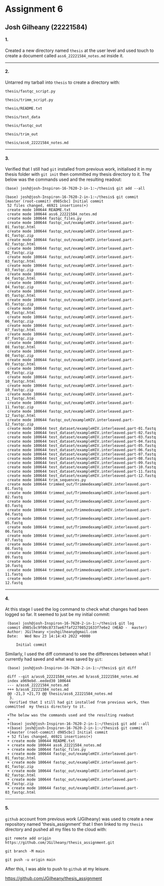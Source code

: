 # Assignment 6
## Josh Gilheany (22221584)


#### 1.
Created a new directory named ```thesis``` at the user level and used touch to create a document called ```ass6_22221584_notes.md``` inside it.

***

#### 2.
Untarred my tarball into ```thesis``` to create a directory with:

```
thesis/fastqc_script.py

thesis/trimm_script.py

thesis/README.txt

thesis/test_data

thesis/fastqc_out

thesis/trim_out

thesis/ass6_22221584_notes.md
```

***

#### 3.
Verified that I still had ```git``` installed from previous work, initialised it in my thesis folder with ```git init``` then committed my thesis directory to it.
The below was the commands used and the resulting readout:

```
(base) josh@josh-Inspiron-16-7620-2-in-1:~/thesis$ git add --all

(base) josh@josh-Inspiron-16-7620-2-in-1:~/thesis$ git commit
[master (root-commit) d985cbc] Initial commit
 52 files changed, 46921 insertions(+)
 create mode 100644 README.txt
 create mode 100644 ass6_22221584_notes.md
 create mode 100644 fastqc_files.py
 create mode 100644 fastqc_out/exampleHIV.interleaved.part-01_fastqc.html
 create mode 100644 fastqc_out/exampleHIV.interleaved.part-01_fastqc.zip
 create mode 100644 fastqc_out/exampleHIV.interleaved.part-02_fastqc.html
 create mode 100644 fastqc_out/exampleHIV.interleaved.part-02_fastqc.zip
 create mode 100644 fastqc_out/exampleHIV.interleaved.part-03_fastqc.html
 create mode 100644 fastqc_out/exampleHIV.interleaved.part-03_fastqc.zip
 create mode 100644 fastqc_out/exampleHIV.interleaved.part-04_fastqc.html
 create mode 100644 fastqc_out/exampleHIV.interleaved.part-04_fastqc.zip
 create mode 100644 fastqc_out/exampleHIV.interleaved.part-05_fastqc.html
 create mode 100644 fastqc_out/exampleHIV.interleaved.part-05_fastqc.zip
 create mode 100644 fastqc_out/exampleHIV.interleaved.part-06_fastqc.html
 create mode 100644 fastqc_out/exampleHIV.interleaved.part-06_fastqc.zip
 create mode 100644 fastqc_out/exampleHIV.interleaved.part-07_fastqc.html
 create mode 100644 fastqc_out/exampleHIV.interleaved.part-07_fastqc.zip
 create mode 100644 fastqc_out/exampleHIV.interleaved.part-08_fastqc.html
 create mode 100644 fastqc_out/exampleHIV.interleaved.part-08_fastqc.zip
 create mode 100644 fastqc_out/exampleHIV.interleaved.part-09_fastqc.html
 create mode 100644 fastqc_out/exampleHIV.interleaved.part-09_fastqc.zip
 create mode 100644 fastqc_out/exampleHIV.interleaved.part-10_fastqc.html
 create mode 100644 fastqc_out/exampleHIV.interleaved.part-10_fastqc.zip
 create mode 100644 fastqc_out/exampleHIV.interleaved.part-11_fastqc.html
 create mode 100644 fastqc_out/exampleHIV.interleaved.part-11_fastqc.zip
 create mode 100644 fastqc_out/exampleHIV.interleaved.part-12_fastqc.html
 create mode 100644 fastqc_out/exampleHIV.interleaved.part-12_fastqc.zip
 create mode 100644 test_dataset/exampleHIV.interleaved.part-01.fastq
 create mode 100644 test_dataset/exampleHIV.interleaved.part-02.fastq
 create mode 100644 test_dataset/exampleHIV.interleaved.part-03.fastq
 create mode 100644 test_dataset/exampleHIV.interleaved.part-04.fastq
 create mode 100644 test_dataset/exampleHIV.interleaved.part-05.fastq
 create mode 100644 test_dataset/exampleHIV.interleaved.part-06.fastq
 create mode 100644 test_dataset/exampleHIV.interleaved.part-07.fastq
 create mode 100644 test_dataset/exampleHIV.interleaved.part-08.fastq
 create mode 100644 test_dataset/exampleHIV.interleaved.part-09.fastq
 create mode 100644 test_dataset/exampleHIV.interleaved.part-10.fastq
 create mode 100644 test_dataset/exampleHIV.interleaved.part-11.fastq
 create mode 100644 test_dataset/exampleHIV.interleaved.part-12.fastq
 create mode 100644 trim_sequences.py
 create mode 100644 trimmed_out/TrimmedexampleHIV.interleaved.part-01.fastq
 create mode 100644 trimmed_out/TrimmedexampleHIV.interleaved.part-02.fastq
 create mode 100644 trimmed_out/TrimmedexampleHIV.interleaved.part-03.fastq
 create mode 100644 trimmed_out/TrimmedexampleHIV.interleaved.part-04.fastq
 create mode 100644 trimmed_out/TrimmedexampleHIV.interleaved.part-05.fastq
 create mode 100644 trimmed_out/TrimmedexampleHIV.interleaved.part-06.fastq
 create mode 100644 trimmed_out/TrimmedexampleHIV.interleaved.part-07.fastq
 create mode 100644 trimmed_out/TrimmedexampleHIV.interleaved.part-08.fastq
 create mode 100644 trimmed_out/TrimmedexampleHIV.interleaved.part-09.fastq
 create mode 100644 trimmed_out/TrimmedexampleHIV.interleaved.part-10.fastq
 create mode 100644 trimmed_out/TrimmedexampleHIV.interleaved.part-11.fastq
 create mode 100644 trimmed_out/TrimmedexampleHIV.interleaved.part-12.fastq
```
***

#### 4.
At this stage I used the log command to check what changes had been logged so far. It seemed to just be my initial commit:
```
 (base) josh@josh-Inspiron-16-7620-2-in-1:~/thesis$ git log
 commit d985cbc9f00c8737ae67faf22708521633f7e6e2 (HEAD -  master)
 Author: JGilheany <joshgilheany@gmail.com 
 Date:   Wed Nov 23 14:14:43 2022 +0000
 
     Initial commit
```

Similarly, I used the diff command to see the differences between what I currently had saved and what was saved by ```git```:
```
 (base) josh@josh-Inspiron-16-7620-2-in-1:~/thesis$ git diff
 
 diff --git a/ass6_22221584_notes.md b/ass6_22221584_notes.md
 index a969ebd..eeded30 100644
 --- a/ass6_22221584_notes.md
 +++ b/ass6_22221584_notes.md
 @@ -21,3 +21,73 @@ thesis/ass6_22221584_notes.md
  3.
  Verified that I still had git installed from previous work, then committed  my thesis directory to it.
  
 +The below was the commands used and the resulting readout
 +
 +(base) josh@josh-Inspiron-16-7620-2-in-1:~/thesis$ git add --all
 +(base) josh@josh-Inspiron-16-7620-2-in-1:~/thesis$ git commit
 +[master (root-commit) d985cbc] Initial commit
 + 52 files changed, 46921 insertions(+)
 + create mode 100644 README.txt
 + create mode 100644 ass6_22221584_notes.md
 + create mode 100644 fastqc_files.py
 + create mode 100644 fastqc_out/exampleHIV.interleaved.part-01_fastqc.html
 + create mode 100644 fastqc_out/exampleHIV.interleaved.part-01_fastqc.zip
 + create mode 100644 fastqc_out/exampleHIV.interleaved.part-02_fastqc.html
 + create mode 100644 fastqc_out/exampleHIV.interleaved.part-02_fastqc.zip
 + create mode 100644 fastqc_out/exampleHIV.interleaved.part-03_fastqc.html
```
***

#### 5.
```github``` account from previous work (JGilheany) was used to create a new repository named 'thesis_assignment' that I then linked to my ```thesis``` directory and pushed all my files to the cloud with:

```git remote add origin https://github.com/JGilheany/thesis_assignment.git```

```git branch -M main```

```git push -u origin main```

After this, I was able to push to ```github``` at my leisure.


 https://github.com/JGilheany/thesis_assignment


